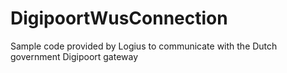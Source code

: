 # DigipoortWusConnection
Sample code provided by Logius to communicate with the Dutch government Digipoort gateway
